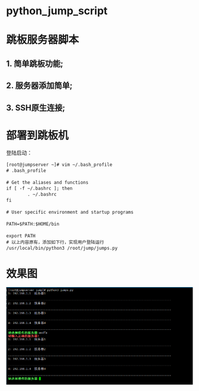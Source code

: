 # python_jump_script
# 跳板服务器脚本

##  1. 简单跳板功能;
##  2. 服务器添加简单;
##  3. SSH原生连接;







# 部署到跳板机
登陆启动：
```
[root@jumpserver ~]# vim ~/.bash_profile
# .bash_profile

# Get the aliases and functions
if [ -f ~/.bashrc ]; then
        . ~/.bashrc
fi

# User specific environment and startup programs

PATH=$PATH:$HOME/bin

export PATH
# 以上内容原有，添加如下行，实现用户登陆运行
/usr/local/bin/python3 /root/jump/jumps.py
```
# 效果图

![image](https://github.com/GZ-Alinx/python_jump_script/blob/master/img/xg.png)
